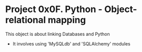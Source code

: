 # Project 0x0F. Python - Object-relational mapping
This object is about linking Databases and Python  
- It involves using 'MySQLdb' and 'SQLAlchemy' modules
